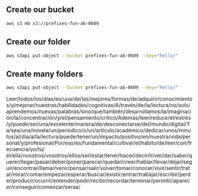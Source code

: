 

## Create our bucket
```sh
aws s3 mb s3://prefixes-fun-ab-0609
```

## Create our folder
```sh
aws s3api put-object --bucket prefixes-fun-ab-0609 --key="hello/"
```

## Create many folders
```sh
aws s3api put-object --bucket prefixes-fun-ab-0609 --key="hello/"
```

Leer/todos/los/días/es/una/de/las/mejores/formas/de/adquirir/conocimientos/y/mejorar/nuestras/habilidades/cognitivas/A/través/de/la/lectura/no/solo/aprendemos/nuevas/palabras/sino/que/también/desarrollamos/la/imaginación/la/concentración/y/el/pensamiento/crítico/Además/leer/reduce/el/estrés/y/puede/ser/una/excelente/manera/de/desconectarse/del/mundo/digital/Ya/sea/una/novela/un/periódico/o/un/artículo/académico/dedicar/unos/minutos/al/día/a/la/lectura/puede/tener/un/impacto/positivo/en/nuestra/vida/personal/y/profesional/Por/eso/es/fundamental/cultivar/el/hábito/de/leer/con/frecuencia/yo/tú/él/ella/nosotros/vosotros/ellos/ser/estar/tener/hacer/decir/ir/ver/dar/saber/querer/llegar/pasar/deber/poner/parecer/quedar/creer/hablar/llevar/dejar/seguir/encontrar/llamar/venir/pensar/salir/volver/tomar/conocer/vivir/sentir/tratar/mirar/contar/empezar/esperar/buscar/existir/entrar/trabajar/escribir/perder/producir/ocurrir/entender/pedir/recibir/recordar/terminar/permitir/aparecer/conseguir/comenzar/seraa/

